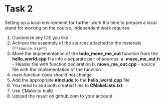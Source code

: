 
# Task 2

Setting up a local environment for further work It's time to prepare a local stand for working on the course. Independent work requires:

1. Customize any IDE you like
2. Achieve the assembly of the sources attached to the materials (`**source.zip**`)
3. Move the implementation of the **todo_move_me_out** function from the **hello_world.cpp** file into a separate pair of sources: 
	a. **move_me_out.h** - Header file with function declaration 
	b. **move_me_out.cpp** - source file with the implementation of the function
4. main function code should not change
5. Add the appropriate **#include** to the **hello_world.cpp** file
6. You need to add both created files to **CMakeLists.txt**
7. Use CMake to build
8. Upload the result on github.com to your account